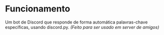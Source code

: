 # Funcionamento
Um bot de Discord que responde de forma automática palavras-chave específicas, usando discord.py.
*(Feito para ser usado em server de amigos)*
